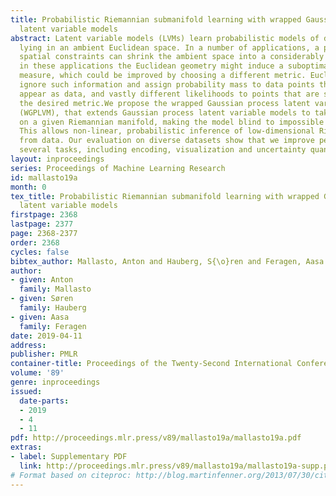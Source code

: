 ```yaml
---
title: Probabilistic Riemannian submanifold learning with wrapped Gaussian process
  latent variable models
abstract: Latent variable models (LVMs) learn probabilistic models of data manifolds
  lying in an ambient Euclidean space. In a number of applications, a priori known
  spatial constraints can shrink the ambient space into a considerably smaller manifold.  Additionally,
  in these applications the Euclidean geometry might induce a suboptimal similarity
  measure, which could be improved by choosing a different metric. Euclidean models
  ignore such information and assign probability mass to data points that can never
  appear as data, and vastly different likelihoods to points that are similar under
  the desired metric.We propose the wrapped Gaussian process latent variable model
  (WGPLVM), that extends Gaussian process latent variable models to take values strictly
  on a given Riemannian manifold, making the model blind to impossible data points.
  This allows non-linear, probabilistic inference of low-dimensional Riemannian submanifolds
  from data. Our evaluation on diverse datasets show that we improve performance on
  several tasks, including encoding, visualization and uncertainty quantification.
layout: inproceedings
series: Proceedings of Machine Learning Research
id: mallasto19a
month: 0
tex_title: Probabilistic Riemannian submanifold learning with wrapped Gaussian process
  latent variable models
firstpage: 2368
lastpage: 2377
page: 2368-2377
order: 2368
cycles: false
bibtex_author: Mallasto, Anton and Hauberg, S{\o}ren and Feragen, Aasa
author:
- given: Anton
  family: Mallasto
- given: Søren
  family: Hauberg
- given: Aasa
  family: Feragen
date: 2019-04-11
address: 
publisher: PMLR
container-title: Proceedings of the Twenty-Second International Conference on Artificial Intelligence and Statistics
volume: '89'
genre: inproceedings
issued:
  date-parts:
  - 2019
  - 4
  - 11
pdf: http://proceedings.mlr.press/v89/mallasto19a/mallasto19a.pdf
extras:
- label: Supplementary PDF
  link: http://proceedings.mlr.press/v89/mallasto19a/mallasto19a-supp.pdf
# Format based on citeproc: http://blog.martinfenner.org/2013/07/30/citeproc-yaml-for-bibliographies/
---
```

